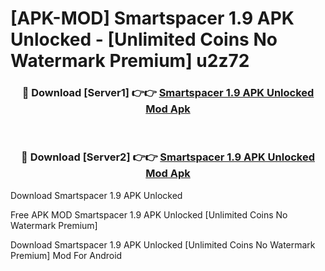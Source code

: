 # [APK-MOD] Smartspacer 1.9 APK Unlocked - [Unlimited Coins No Watermark Premium] u2z72



<div align="center">
<h3>🔴 Download [Server1] 👉👉 <a href="https://momento.my/?title=Smartspacer_1.9_APK_Unlocked">Smartspacer 1.9 APK Unlocked Mod Apk</a></h3><br>

<h3>🔴 Download [Server2] 👉👉 <a href="https://momento.my/?title=Smartspacer_1.9_APK_Unlocked">Smartspacer 1.9 APK Unlocked Mod Apk</a></h3>
</div>



Download Smartspacer 1.9 APK Unlocked 

Free APK MOD Smartspacer 1.9 APK Unlocked [Unlimited Coins No Watermark Premium]

Download Smartspacer 1.9 APK Unlocked [Unlimited Coins No Watermark Premium] Mod For Android
